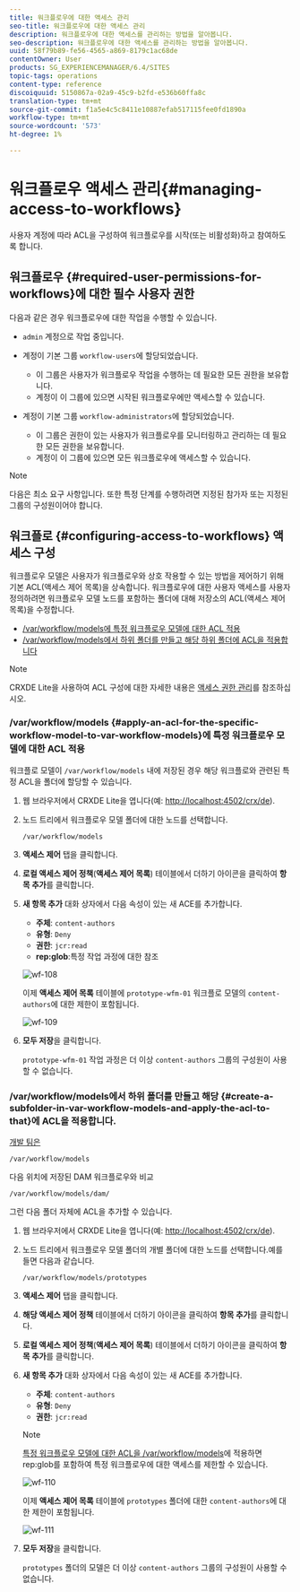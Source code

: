 ```yaml
---
title: 워크플로우에 대한 액세스 관리
seo-title: 워크플로우에 대한 액세스 관리
description: 워크플로우에 대한 액세스를 관리하는 방법을 알아봅니다.
seo-description: 워크플로우에 대한 액세스를 관리하는 방법을 알아봅니다.
uuid: 58f79b89-fe56-4565-a869-8179c1ac68de
contentOwner: User
products: SG_EXPERIENCEMANAGER/6.4/SITES
topic-tags: operations
content-type: reference
discoiquuid: 5150867a-02a9-45c9-b2fd-e536b60ffa8c
translation-type: tm+mt
source-git-commit: f1a5e4c5c8411e10887efab517115fee0fd1890a
workflow-type: tm+mt
source-wordcount: '573'
ht-degree: 1%

---
```



# 워크플로우 액세스 관리{#managing-access-to-workflows}

사용자 계정에 따라 ACL을 구성하여 워크플로우를 시작(또는 비활성화)하고 참여하도록 합니다.

## 워크플로우 {#required-user-permissions-for-workflows}에 대한 필수 사용자 권한

다음과 같은 경우 워크플로우에 대한 작업을 수행할 수 있습니다.

* `admin` 계정으로 작업 중입니다.
* 계정이 기본 그룹 `workflow-users`에 할당되었습니다.

   * 이 그룹은 사용자가 워크플로우 작업을 수행하는 데 필요한 모든 권한을 보유합니다.
   * 계정이 이 그룹에 있으면 시작된 워크플로우에만 액세스할 수 있습니다.

* 계정이 기본 그룹 `workflow-administrators`에 할당되었습니다.

   * 이 그룹은 권한이 있는 사용자가 워크플로우를 모니터링하고 관리하는 데 필요한 모든 권한을 보유합니다.
   * 계정이 이 그룹에 있으면 모든 워크플로우에 액세스할 수 있습니다.

>[!NOTE]
>
>다음은 최소 요구 사항입니다. 또한 특정 단계를 수행하려면 지정된 참가자 또는 지정된 그룹의 구성원이어야 합니다.

## 워크플로 {#configuring-access-to-workflows} 액세스 구성

워크플로우 모델은 사용자가 워크플로우와 상호 작용할 수 있는 방법을 제어하기 위해 기본 ACL(액세스 제어 목록)을 상속합니다. 워크플로우에 대한 사용자 액세스를 사용자 정의하려면 워크플로우 모델 노드를 포함하는 폴더에 대해 저장소의 ACL(액세스 제어 목록)을 수정합니다.

* [/var/workflow/models에 특정 워크플로우 모델에 대한 ACL 적용](/help/sites-administering/workflows-managing.md#apply-an-acl-for-the-specific-workflow-model-to-var-workflow-models)
* [/var/workflow/models에서 하위 폴더를 만들고 해당 하위 폴더에 ACL을 적용합니다](/help/sites-administering/workflows-managing.md#create-a-subfolder-in-var-workflow-models-and-apply-the-acl-to-that)

>[!NOTE]
>
>CRXDE Lite을 사용하여 ACL 구성에 대한 자세한 내용은 [액세스 권한 관리](/help/sites-administering/user-group-ac-admin.md#access-right-management)를 참조하십시오.

### /var/workflow/models {#apply-an-acl-for-the-specific-workflow-model-to-var-workflow-models}에 특정 워크플로우 모델에 대한 ACL 적용

워크플로 모델이 `/var/workflow/models` 내에 저장된 경우 해당 워크플로와 관련된 특정 ACL을 폴더에 할당할 수 있습니다.

1. 웹 브라우저에서 CRXDE Lite을 엽니다(예: [http://localhost:4502/crx/de](http://localhost:4502/crx/de)).
1. 노드 트리에서 워크플로우 모델 폴더에 대한 노드를 선택합니다.

   `/var/workflow/models`

1. **액세스 제어** 탭을 클릭합니다.
1. **로컬 액세스 제어 정책**(**액세스 제어 목록**) 테이블에서 더하기 아이콘을 클릭하여 **항목 추가**&#x200B;를 클릭합니다.
1. **새 항목 추가** 대화 상자에서 다음 속성이 있는 새 ACE를 추가합니다.

   * **주체**:  `content-authors`
   * **유형**: `Deny`
   * **권한**:  `jcr:read`
   * **rep:glob**:특정 작업 과정에 대한 참조

   ![wf-108](assets/wf-108.png)

   이제 **액세스 제어 목록** 테이블에 `prototype-wfm-01` 워크플로 모델의 `content-authors`에 대한 제한이 포함됩니다.

   ![wf-109](assets/wf-109.png)

1. **모두 저장**&#x200B;을 클릭합니다.

   `prototype-wfm-01` 작업 과정은 더 이상 `content-authors` 그룹의 구성원이 사용할 수 없습니다.

### /var/workflow/models에서 하위 폴더를 만들고 해당 {#create-a-subfolder-in-var-workflow-models-and-apply-the-acl-to-that}에 ACL을 적용합니다.

[개발 팀은](/help/sites-developing/workflows-models.md#creating-a-new-workflow)

`/var/workflow/models`

다음 위치에 저장된 DAM 워크플로우와 비교

`/var/workflow/models/dam/`

그런 다음 폴더 자체에 ACL을 추가할 수 있습니다.

1. 웹 브라우저에서 CRXDE Lite을 엽니다(예: [http://localhost:4502/crx/de](http://localhost:4502/crx/de)).
1. 노드 트리에서 워크플로우 모델 폴더의 개별 폴더에 대한 노드를 선택합니다.예를 들면 다음과 같습니다.

   `/var/workflow/models/prototypes`

1. **액세스 제어** 탭을 클릭합니다.
1. **해당 액세스 제어 정책** 테이블에서 더하기 아이콘을 클릭하여 **항목 추가**&#x200B;를 클릭합니다.
1. **로컬 액세스 제어 정책**(**액세스 제어 목록**) 테이블에서 더하기 아이콘을 클릭하여 **항목 추가**&#x200B;를 클릭합니다.
1. **새 항목 추가** 대화 상자에서 다음 속성이 있는 새 ACE를 추가합니다.

   * **주체**:  `content-authors`
   * **유형**: `Deny`
   * **권한**:  `jcr:read`

   >[!NOTE]
   >
   >[특정 워크플로우 모델에 대한 ACL을 /var/workflow/models](/help/sites-administering/workflows-managing.md#apply-an-acl-for-the-specific-workflow-model-to-var-workflow-models)에 적용하면 rep:glob를 포함하여 특정 워크플로우에 대한 액세스를 제한할 수 있습니다.

   ![wf-110](assets/wf-110.png)

   이제 **액세스 제어 목록** 테이블에 `prototypes` 폴더에 대한 `content-authors`에 대한 제한이 포함됩니다.

   ![wf-111](assets/wf-111.png)

1. **모두 저장**&#x200B;을 클릭합니다.

   `prototypes` 폴더의 모델은 더 이상 `content-authors` 그룹의 구성원이 사용할 수 없습니다.

